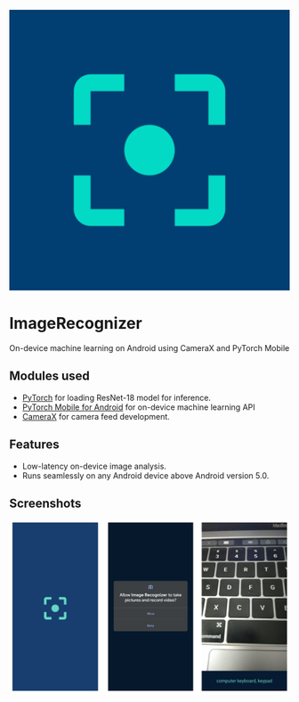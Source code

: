 ![dnet library logo](web/logo.png "Image Recognizer")
# ImageRecognizer
On-device machine learning on Android using CameraX and PyTorch Mobile

## Modules used
* [PyTorch](https://pytorch.org) for loading ResNet-18 model for inference.
* [PyTorch Mobile for Android](https://pytorch.org/mobile/android/) for on-device machine learning API
* [CameraX](https://developer.android.com/training/camerax) for camera feed development.

## Features
* Low-latency on-device image analysis.
* Runs seamlessly on any Android device above Android version 5.0.

## Screenshots

![Screenshots](web/all_images.png "Screenshots")
